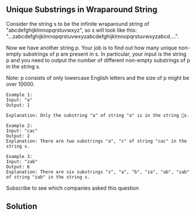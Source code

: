 ## Unique Substrings in Wraparound String

Consider the string s to be the infinite wraparound string of "abcdefghijklmnopqrstuvwxyz", so s will look like this: "...zabcdefghijklmnopqrstuvwxyzabcdefghijklmnopqrstuvwxyzabcd....".

Now we have another string p. Your job is to find out how many unique non-empty substrings of p are present in s. In particular, your input is the string p and you need to output the number of different non-empty substrings of p in the string s.

Note: p consists of only lowercase English letters and the size of p might be over 10000.

```
Example 1:
Input: "a"
Output: 1

Explanation: Only the substring "a" of string "a" is in the string s.

Example 2:
Input: "cac"
Output: 2
Explanation: There are two substrings "a", "c" of string "cac" in the string s.

Example 3:
Input: "zab"
Output: 6
Explanation: There are six substrings "z", "a", "b", "za", "ab", "zab" of string "zab" in the string s.
```

Subscribe to see which companies asked this question

## Solution

```java

```
